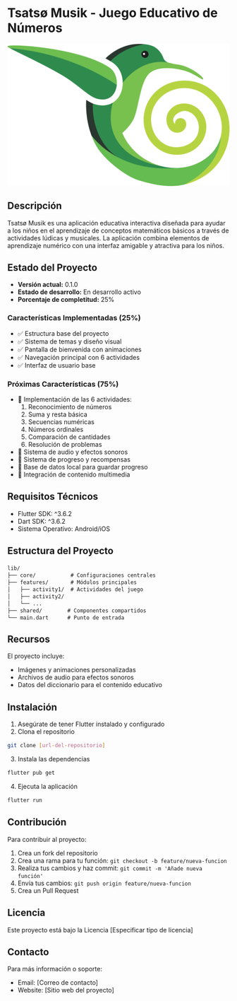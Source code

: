 # Tsatsø Musik - Juego Educativo de Números

![Logo](assets/images/1.logo-colibri.png)

## Descripción
Tsatsø Musik es una aplicación educativa interactiva diseñada para ayudar a los niños en el aprendizaje de conceptos matemáticos básicos a través de actividades lúdicas y musicales. La aplicación combina elementos de aprendizaje numérico con una interfaz amigable y atractiva para los niños.

## Estado del Proyecto
- **Versión actual:** 0.1.0
- **Estado de desarrollo:** En desarrollo activo
- **Porcentaje de completitud:** 25%

### Características Implementadas (25%)
- ✅ Estructura base del proyecto
- ✅ Sistema de temas y diseño visual
- ✅ Pantalla de bienvenida con animaciones
- ✅ Navegación principal con 6 actividades
- ✅ Interfaz de usuario base

### Próximas Características (75%)
- 🔄 Implementación de las 6 actividades:
  1. Reconocimiento de números
  2. Suma y resta básica
  3. Secuencias numéricas
  4. Números ordinales
  5. Comparación de cantidades
  6. Resolución de problemas
- 🔄 Sistema de audio y efectos sonoros
- 🔄 Sistema de progreso y recompensas
- 🔄 Base de datos local para guardar progreso
- 🔄 Integración de contenido multimedia

## Requisitos Técnicos
- Flutter SDK: ^3.6.2
- Dart SDK: ^3.6.2
- Sistema Operativo: Android/iOS

## Estructura del Proyecto
```
lib/
├── core/           # Configuraciones centrales
├── features/       # Módulos principales
│   ├── activity1/  # Actividades del juego
│   ├── activity2/
│   └── ...
├── shared/        # Componentes compartidos
└── main.dart      # Punto de entrada
```

## Recursos
El proyecto incluye:
- Imágenes y animaciones personalizadas
- Archivos de audio para efectos sonoros
- Datos del diccionario para el contenido educativo

## Instalación
1. Asegúrate de tener Flutter instalado y configurado
2. Clona el repositorio
```bash
git clone [url-del-repositorio]
```
3. Instala las dependencias
```bash
flutter pub get
```
4. Ejecuta la aplicación
```bash
flutter run
```

## Contribución
Para contribuir al proyecto:
1. Crea un fork del repositorio
2. Crea una rama para tu función: `git checkout -b feature/nueva-funcion`
3. Realiza tus cambios y haz commit: `git commit -m 'Añade nueva función'`
4. Envía tus cambios: `git push origin feature/nueva-funcion`
5. Crea un Pull Request

## Licencia
Este proyecto está bajo la Licencia [Especificar tipo de licencia]

## Contacto
Para más información o soporte:
- Email: [Correo de contacto]
- Website: [Sitio web del proyecto]
